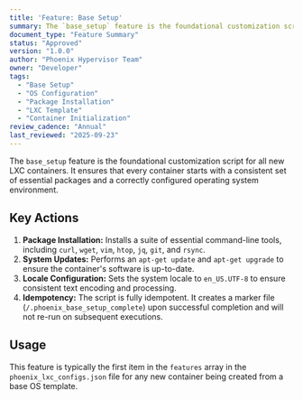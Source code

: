 ```yaml
---
title: 'Feature: Base Setup'
summary: The `base_setup` feature is the foundational customization script for all new LXC containers, ensuring a consistent set of essential packages and a correctly configured OS environment.
document_type: "Feature Summary"
status: "Approved"
version: "1.0.0"
author: "Phoenix Hypervisor Team"
owner: "Developer"
tags:
  - "Base Setup"
  - "OS Configuration"
  - "Package Installation"
  - "LXC Template"
  - "Container Initialization"
review_cadence: "Annual"
last_reviewed: "2025-09-23"
---
```

The `base_setup` feature is the foundational customization script for all new LXC containers. It ensures that every container starts with a consistent set of essential packages and a correctly configured operating system environment.

## Key Actions

1.  **Package Installation:** Installs a suite of essential command-line tools, including `curl`, `wget`, `vim`, `htop`, `jq`, `git`, and `rsync`.
2.  **System Updates:** Performs an `apt-get update` and `apt-get upgrade` to ensure the container's software is up-to-date.
3.  **Locale Configuration:** Sets the system locale to `en_US.UTF-8` to ensure consistent text encoding and processing.
4.  **Idempotency:** The script is fully idempotent. It creates a marker file (`/.phoenix_base_setup_complete`) upon successful completion and will not re-run on subsequent executions.

## Usage

This feature is typically the first item in the `features` array in the `phoenix_lxc_configs.json` file for any new container being created from a base OS template.

